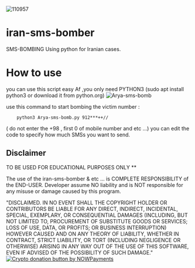 
![110957](https://user-images.githubusercontent.com/36337300/129598811-c7fe9ea5-2ed2-4e4b-8067-160442e64bb5.jpg)


# iran-sms-bomber
SMS-BOMBING Using python for Iranian cases.


# How to use
  you can use this script easy Af ,you only need PYTHON3 (sudo apt install python3 or download it from python.org)
  ![Arya-sms-bomb](https://user-images.githubusercontent.com/36337300/129579552-7f56da9b-ecce-446b-b23e-700a4a780538.png)
  
  
  
   use this command to start bombing the victim number :
        
        python3 Arya-sms-bomb.py 912***++// 
       
   ( do not enter the +98 , first 0 of mobile number and etc ...)
       you can edit the code to specify how much SMSs you want to send.
      
## Disclaimer
TO BE USED FOR EDUCATIONAL PURPOSES ONLY
**
        
          
The use of the iran-sms-bomber & etc ... is COMPLETE RESPONSIBILITY of the END-USER. Developer assume NO liability and is NOT responsible for any misuse or damage caused by this program.

"DISCLAIMED. IN NO EVENT SHALL THE COPYRIGHT HOLDER OR CONTRIBUTORS BE LIABLE FOR ANY DIRECT, INDIRECT, INCIDENTAL, SPECIAL, EXEMPLARY, OR CONSEQUENTIAL DAMAGES (INCLUDING, BUT NOT LIMITED TO, PROCUREMENT OF SUBSTITUTE GOODS OR SERVICES; LOSS OF USE, DATA, OR PROFITS; OR BUSINESS INTERRUPTION) HOWEVER CAUSED AND ON ANY THEORY OF LIABILITY, WHETHER IN CONTRACT, STRICT LIABILITY, OR TORT (INCLUDING NEGLIGENCE OR OTHERWISE) ARISING IN ANY WAY OUT OF THE USE OF THIS SOFTWARE, EVEN IF ADVISED OF THE POSSIBILITY OF SUCH DAMAGE."
<a href="https://nowpayments.io/donation?api_key=8NWRRT9-GWM4NDE-JXPJF75-74ZY5D0" target="_blank">
<img src="https://nowpayments.io/images/embeds/donation-button-black.svg" alt="Crypto donation button by NOWPayments">
</a>
    
